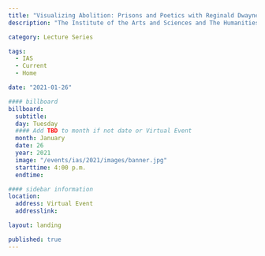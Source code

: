 ```yaml
---
title: "Visualizing Abolition: Prisons and Poetics with Reginald Dwayne Betts and Craig Haney"
description: "The Institute of the Arts and Sciences and The Humanities Institute are pleased to present a poetry reading and conversation with award-winning American poet Reginald Dwayne Betts and renowned social psychologist Craig Haney, moderated by Professor Gina Dent."

category: Lecture Series

tags:
  - IAS
  - Current
  - Home

date: "2021-01-26"

#### billboard
billboard:
  subtitle: 
  day: Tuesday
  #### Add TBD to month if not date or Virtual Event
  month: January
  date: 26
  year: 2021
  image: "/events/ias/2021/images/banner.jpg"
  starttime: 4:00 p.m.
  endtime: 

#### sidebar information
location:
  address: Virtual Event
  addresslink: 

layout: landing

published: true
---
```




